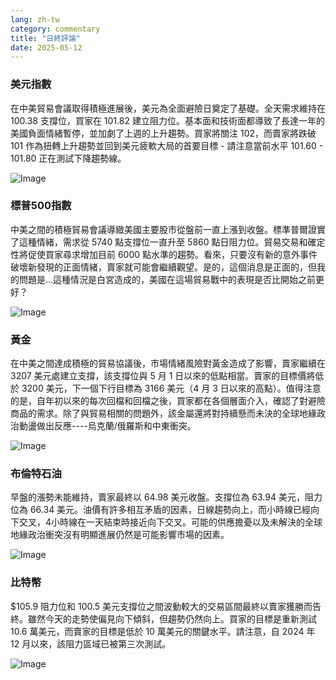 ```yaml
---
lang: zh-tw
category: commentary
title: "日終評論"
date: 2025-05-12
---
```


### 美元指數

在中美貿易會議取得積極進展後，美元為全面避險日奠定了基礎。全天需求維持在 100.38 支撐位，買家在 101.82 建立阻力位。基本面和技術面都導致了長達一年的美國負面情緒暫停，並加劇了上週的上升趨勢。買家將關注 102，而賣家將跌破 101 作為扭轉上升趨勢並回到美元疲軟大局的首要目標 - 請注意當前水平 101.60 - 101.80 正在測試下降趨勢線。 

![Image](https://markleighedu.github.io/img/May-2025/12-May-2025/usdindex.jpg)

### 標普500指數

中美之間的積極貿易會議導緻美國主要股市從盤前一直上漲到收盤。標準普爾證實了這種情緒，需求從 5740 點支撐位一直升至 5860 點日阻力位。貿易交易和確定性將促使買家尋求增加目前 6000 點水準的趨勢。看來，只要沒有新的意外事件破壞新發現的正面情緒，賣家就可能會繼續觀望。是的，這個消息是正面的，但我的問題是…這種情況是白宮造成的，美國在這場貿易戰中的表現是否比開始之前更好？ 

![Image](https://markleighedu.github.io/img/May-2025/12-May-2025/sp500.jpg)

### 黃金

在中美之間達成積極的貿易協議後，市場情緒風險對黃金造成了影響，賣家繼續在 3207 美元處建立支撐，該支撐位與 5 月 1 日以來的低點相當。賣家的目標價將低於 3200 美元，下一個下行目標為 3166 美元（4 月 3 日以來的高點）。值得注意的是，自年初以來的每次回檔和回檔之後，買家都在各個層面介入，確認了對避險商品的需求。除了與貿易相關的問題外，該金屬還將對持續懸而未決的全球地緣政治動盪做出反應----烏克蘭/俄羅斯和中東衝突。 

![Image](https://markleighedu.github.io/img/May-2025/12-May-2025/gold.jpg)

### 布倫特石油

早盤的漲勢未能維持，賣家最終以 64.98 美元收盤。支撐位為 63.94 美元，阻力位為 66.34 美元。油價有許多相互矛盾的因素，日線趨勢向上，而小時線已經向下交叉，4小時線在一天結束時接近向下交叉。可能的供應擔憂以及未解決的全球地緣政治衝突沒有明顯進展仍然是可能影響市場的因素。 

![Image](https://markleighedu.github.io/img/May-2025/12-May-2025/brentoil.jpg)

### 比特幣

$105.9 阻力位和 100.5 美元支撐位之間波動較大的交易區間最終以賣家獲勝而告終。雖然今天的走勢使偏見向下傾斜，但趨勢仍然向上。買家的目標是重新測試 10.6 萬美元，而賣家的目標是低於 10 萬美元的關鍵水平。請注意，自 2024 年 12 月以來，該阻力區域已被第三次測試。

![Image](https://markleighedu.github.io/img/May-2025/12-May-2025/bitcoin.jpg)

